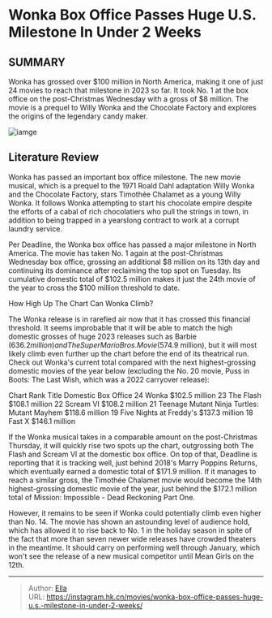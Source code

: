 # Wonka Box Office Passes Huge U.S. Milestone In Under 2 Weeks


## SUMMARY 



  Wonka has grossed over $100 million in North America, making it one of just 24 movies to reach that milestone in 2023 so far.   It took No. 1 at the box office on the post-Christmas Wednesday with a gross of $8 million.   The movie is a prequel to Willy Wonka and the Chocolate Factory and explores the origins of the legendary candy maker.  

![iamge](https://static1.srcdn.com/wordpress/wp-content/uploads/2023/12/timothee-chalamet-as-willy-in-wonka-1.jpg)

## Literature Review



Wonka has passed an important box office milestone. The new movie musical, which is a prequel to the 1971 Roald Dahl adaptation Willy Wonka and the Chocolate Factory, stars Timothée Chalamet as a young Willy Wonka. It follows Wonka attempting to start his chocolate empire despite the efforts of a cabal of rich chocolatiers who pull the strings in town, in addition to being trapped in a yearslong contract to work at a corrupt laundry service.




Per Deadline, the Wonka box office has passed a major milestone in North America. The movie has taken No. 1 again at the post-Christmas Wednesday box office, grossing an additional $8 million on its 13th day and continuing its dominance after reclaiming the top spot on Tuesday. Its cumulative domestic total of $102.5 million makes it just the 24th movie of the year to cross the $100 million threshold to date.


 How High Up The Chart Can Wonka Climb? 
          

The Wonka release is in rarefied air now that it has crossed this financial threshold. It seems improbable that it will be able to match the high domestic grosses of huge 2023 releases such as Barbie ($636.2 million) and The Super Mario Bros. Movie ($574.9 million), but it will most likely climb even further up the chart before the end of its theatrical run. Check out Wonka&#39;s current total compared with the next highest-grossing domestic movies of the year below (excluding the No. 20 movie, Puss in Boots: The Last Wish, which was a 2022 carryover release):




 Chart Rank  Title  Domestic Box Office   24  Wonka  $102.5 million   23  The Flash  $108.1 million   22  Scream VI  $108.2 million   21  Teenage Mutant Ninja Turtles: Mutant Mayhem  $118.6 million   19  Five Nights at Freddy&#39;s  $137.3 million   18  Fast X  $146.1 million   



If the Wonka musical takes in a comparable amount on the post-Christmas Thursday, it will quickly rise two spots up the chart, outgrossing both The Flash and Scream VI at the domestic box office. On top of that, Deadline is reporting that it is tracking well, just behind 2018&#39;s Marry Poppins Returns, which eventually earned a domestic total of $171.9 million. If it manages to reach a similar gross, the Timothée Chalamet movie would become the 14th highest-grossing domestic movie of the year, just behind the $172.1 million total of Mission: Impossible - Dead Reckoning Part One.




However, it remains to be seen if Wonka could potentially climb even higher than No. 14. The movie has shown an astounding level of audience hold, which has allowed it to rise back to No. 1 in the holiday season in spite of the fact that more than seven newer wide releases have crowded theaters in the meantime. It should carry on performing well through January, which won&#39;t see the release of a new musical competitor until Mean Girls on the 12th.



---

> Author: [Ella](https://instagram.hk.cn/)  
> URL: https://instagram.hk.cn/movies/wonka-box-office-passes-huge-u.s.-milestone-in-under-2-weeks/  

